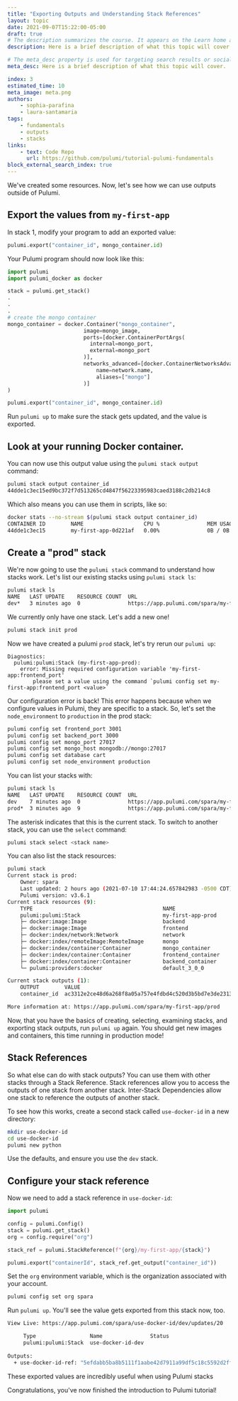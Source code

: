 ```yaml
---
title: "Exporting Outputs and Understanding Stack References"
layout: topic
date: 2021-09-07T15:22:00-05:00
draft: true
# The description summarizes the course. It appears on the Learn home and module index pages.
description: Here is a brief description of what this topic will cover.

# The meta_desc property is used for targeting search results or social-media previews.
meta_desc: Here is a brief description of what this topic will cover.

index: 3
estimated_time: 10
meta_image: meta.png
authors:
    - sophia-parafina
    - laura-santamaria
tags:
    - fundamentals
    - outputs
    - stacks
links:
    - text: Code Repo
      url: https://github.com/pulumi/tutorial-pulumi-fundamentals
block_external_search_index: true
---
```


We've created some resources. Now, let's see how we can use outputs outside of
Pulumi.

## Export the values from `my-first-app`

In stack 1, modify your program to add an exported value:


```python
pulumi.export("container_id", mongo_container.id)
```

Your Pulumi program should now look like this:

```python
import pulumi
import pulumi_docker as docker

stack = pulumi.get_stack()
.
.
.
# create the mongo container
mongo_container = docker.Container("mongo_container",
                        image=mongo_image,
                        ports=[docker.ContainerPortArgs(
                          internal=mongo_port, 
                          external=mongo_port
                        )],
                        networks_advanced=[docker.ContainerNetworksAdvancedArgs(
                            name=network.name,
                            aliases=["mongo"]
                        )]
)

pulumi.export("container_id", mongo_container.id)

```

Run `pulumi up` to make sure the stack gets updated, and the value is exported.

## Look at your running Docker container.

You can now use this output value using the `pulumi stack output` command:

```bash
pulumi stack output container_id
44dde1c3ec15ed9bc372f7d513265cd4847f56223395983caed3188c2db214c8
```

Which also means you can use them in scripts, like so:

```bash
docker stats --no-stream $(pulumi stack output container_id)
CONTAINER ID        NAME                   CPU %               MEM USAGE / LIMIT   MEM %               NET I/O             BLOCK I/O           PIDS
44dde1c3ec15        my-first-app-0d221af   0.00%               0B / 0B             0.00%               1.02kB / 796B       0B / 0B             0
```

## Create a "prod" stack

We're now going to use the `pulumi stack` command to understand how stacks work.
Let's list our existing stacks using `pulumi stack ls`:

```bash
pulumi stack ls
NAME   LAST UPDATE    RESOURCE COUNT  URL
dev*   3 minutes ago  0               https://app.pulumi.com/spara/my-first-app/dev
```

We currently only have one stack. Let's add a new one!

```bash
pulumi stack init prod
```

Now we have created a pulumi `prod` stack, let's try rerun our `pulumi up`:

```
Diagnostics:
  pulumi:pulumi:Stack (my-first-app-prod):
    error: Missing required configuration variable 'my-first-app:frontend_port'
        please set a value using the command `pulumi config set my-first-app:frontend_port <value>`
```

Our configuration error is back! This error happens because when we configure
values in Pulumi, they are specific to a stack. So, let's set the
`node_environment` to `production` in the prod stack:

```bash
pulumi config set frontend_port 3001
pulumi config set backend_port 3000
pulumi config set mongo_port 27017
pulumi config set mongo_host mongodb://mongo:27017
pulumi config set database cart
pulumi config set node_environment production
```

You can list your stacks with:

```bash
pulumi stack ls
NAME   LAST UPDATE    RESOURCE COUNT  URL
dev    7 minutes ago  0               https://app.pulumi.com/spara/my-first-app/dev
prod*  3 minutes ago  9               https://app.pulumi.com/spara/my-first-app/prod
```

The asterisk indicates that this is the current stack. To switch to another
stack, you can use the `select` command:

```bash
pulumi stack select <stack name>
```

You can also list the stack resources:

```bash
pulumi stack
Current stack is prod:
    Owner: spara
    Last updated: 2 hours ago (2021-07-10 17:44:24.657842983 -0500 CDT)
    Pulumi version: v3.6.1
Current stack resources (9):
    TYPE                                         NAME
    pulumi:pulumi:Stack                          my-first-app-prod
    ├─ docker:image:Image                        backend
    ├─ docker:image:Image                        frontend
    ├─ docker:index/network:Network              network
    ├─ docker:index/remoteImage:RemoteImage      mongo
    ├─ docker:index/container:Container          mongo_container
    ├─ docker:index/container:Container          frontend_container
    ├─ docker:index/container:Container          backend_container
    └─ pulumi:providers:docker                   default_3_0_0

Current stack outputs (1):
    OUTPUT        VALUE
    container_id  ac3312e2ce48d6a268f8a05a757e4fdbd4c520d3b5bd7e3de23130563a33e456

More information at: https://app.pulumi.com/spara/my-first-app/prod
```

Now, that you have the basics of creating, selecting, examining stacks, and
exporting stack outputs, run `pulumi up` again. You should get new images and
containers, this time running in production mode!

## Stack References

So what else can do with stack outputs? You can use them with other stacks
through a Stack Reference. Stack references allow you to access the outputs of
one stack from another stack. Inter-Stack Dependencies allow one stack to
reference the outputs of another stack. 

To see how this works, create a second stack called `use-docker-id` in a new
directory:

```bash
mkdir use-docker-id
cd use-docker-id
pulumi new python
```

Use the defaults, and ensure you use the `dev` stack.

## Configure your stack reference

Now we need to add a stack reference in `use-docker-id`:


```python
import pulumi

config = pulumi.Config()
stack = pulumi.get_stack()
org = config.require("org")

stack_ref = pulumi.StackReference(f"{org}/my-first-app/{stack}")

pulumi.export("containerId", stack_ref.get_output("container_id"))
```

Set the `org` environment variable, which is the organization associated with
your account.

```bash
pulumi config set org spara
```

Run `pulumi up`. You'll see the value gets exported from this stack now, too.

```bash
View Live: https://app.pulumi.com/spara/use-docker-id/dev/updates/20

     Type                 Name               Status     
     pulumi:pulumi:Stack  use-docker-id-dev             
 
Outputs:
  + use-docker-id-ref: "5efdabb5ba8b5111f1aabe42d7911a99df5c18c5592d2ff00f7dfeba3930a818"
```
These exported values are incredibly useful when using Pulumi stacks

Congratulations, you've now finished the introduction to Pulumi tutorial!
